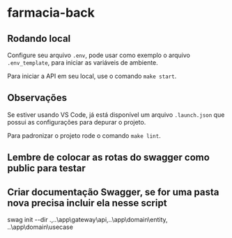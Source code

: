 # farmacia-back

## Rodando local

Configure seu arquivo `.env`, pode usar como exemplo o arquivo `.env_template`, para iniciar as variáveis de ambiente.

Para iniciar a API em seu local, use o comando `make start`.


## Observações

Se estiver usando VS Code, já está disponível um arquivo `.launch.json` que possui as configurações para depurar o projeto.

Para padronizar o projeto rode o comando `make lint`.


## Lembre de colocar as rotas do swagger como public para testar
## Criar documentação Swagger, se for uma pasta nova precisa incluir ela nesse script
swag init --dir .\,..\app\gateway\api,..\app\domain\entity, ..\app\domain\usecase
